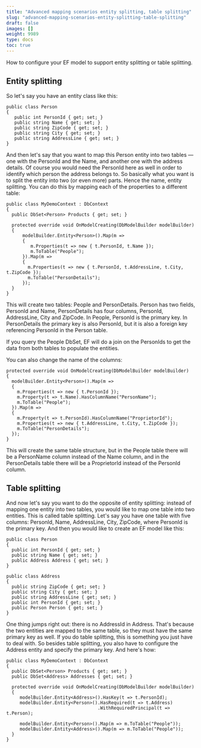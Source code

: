 ```yaml
---
title: "Advanced mapping scenarios entity splitting, table splitting"
slug: "advanced-mapping-scenarios-entity-splitting-table-splitting"
draft: false
images: []
weight: 9989
type: docs
toc: true
---
```


How to configure your EF model to support entity splitting or table splitting.

## Entity splitting
So let's say you have an entity class like this:

    public class Person  
    {
       public int PersonId { get; set; }
       public string Name { get; set; }
       public string ZipCode { get; set; }
       public string City { get; set; }
       public string AddressLine { get; set; }
    }

And then let's say that you want to map this Person entity into two tables &mdash; one with the PersonId and the Name, and another one with the address details. Of course you would need the PersonId here as well in order to identify which person the address belongs to. So basically what you want is to split the entity into two (or even more) parts. Hence the name, entity splitting.
You can do this by mapping each of the properties to a different table:

    public class MyDemoContext : DbContext  
    {       
      public DbSet<Person> Products { get; set; }

      protected override void OnModelCreating(DbModelBuilder modelBuilder)
      {
          modelBuilder.Entity<Person>().Map(m =>
          {
             m.Properties(t => new { t.PersonId, t.Name });
             m.ToTable("People");
          }).Map(m => 
          {   
            m.Properties(t => new { t.PersonId, t.AddressLine, t.City, t.ZipCode });
            m.ToTable("PersonDetails");
          });
      }
    }

This will create two tables: People and PersonDetails. Person has two fields, PersonId and Name, PersonDetails has four columns, PersonId, AddressLine, City and ZipCode. In People, PersonId is the primary key. In PersonDetails the primary key is also PersonId, but it is also a foreign key referencing PersonId in the Person table.

If you query the People DbSet, EF will do a join on the PersonIds to get the data from both tables to populate the entities.

You can also change the name of the columns:

    protected override void OnModelCreating(DbModelBuilder modelBuilder)  
    {
      modelBuilder.Entity<Person>().Map(m =>
      {
        m.Properties(t => new { t.PersonId });
        m.Property(t => t.Name).HasColumnName("PersonName");
        m.ToTable("People");
      }).Map(m =>
      {
        m.Property(t => t.PersonId).HasColumnName("ProprietorId");
        m.Properties(t => new { t.AddressLine, t.City, t.ZipCode });
        m.ToTable("PersonDetails");
      });
    }

This will create the same table structure, but in the People table there will be a PersonName column instead of the Name column, and in the PersonDetails table there will be a ProprietorId instead of the PersonId column.

## Table splitting
And now let's say you want to do the opposite of entity splitting: instead of mapping one entity into two tables, you would like to map one table into two entities. This is called table splitting.
Let's say you have one table with five columns: PersonId, Name, AddressLine, City, ZipCode, where PersonId is the primary key. And then you would like to create an EF model like this:
    
    public class Person  
    {
      public int PersonId { get; set; }
      public string Name { get; set; }
      public Address Address { get; set; }
    }

    public class Address  
    {        
      public string ZipCode { get; set; }
      public string City { get; set; }
      public string AddressLine { get; set; }
      public int PersonId { get; set; }
      public Person Person { get; set; }
    }

One thing jumps right out: there is no AddressId in Address. That's because the two entities are mapped to the same table, so they must have the same primary key as well. If you do table splitting, this is something you just have to deal with. So besides table splitting, you also have to configure the Address entity and specify the primary key. And here's how:

    public class MyDemoContext : DbContext  
    {
      public DbSet<Person> Products { get; set; }
      public DbSet<Address> Addresses { get; set; }

      protected override void OnModelCreating(DbModelBuilder modelBuilder)
      {
         modelBuilder.Entity<Address>().HasKey(t => t.PersonId);
         modelBuilder.Entity<Person>().HasRequired(t => t.Address)
                                      .WithRequiredPrincipal(t => t.Person);

         modelBuilder.Entity<Person>().Map(m => m.ToTable("People"));
         modelBuilder.Entity<Address>().Map(m => m.ToTable("People"));
      }
    }

